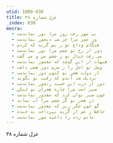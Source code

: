 ```yaml
---
utid: 1000-038
title: غزل شماره ۳۸
_index: 038
mesra:
  - بی مهر رخت روز مرا نور نماندست
  - وز عمر مرا جز شب دیجور نماندست
  - هنگام وداع تو ز بس گریه که کردم
  - دور از رخ تو چشم مرا نور نماندست
  - می رفت خیال تو ز چشم من و می گفت
  - هیهات از این گوشه که معمور نماندست
  - وصل تو اجل را ز سرم دور همی داشت
  - از دولت هجر تو کنون دور نماندست
  - نزدیک شد آندم که رقیب تو بگوید
  - دور از درت این خسته رنجور نماندست
  - صبر است مرا چاره هجران تو لیکن
  - چون صبر توان کرد که مقدور نماندست
  - در هجر تو گر چشم مرا آب نماند
  - گو خون جگر ریز که معذور نماندست
  - حافظ ز غم از گریه نپرداخت به خنده
  - ماتم زده را داعیه سور نماندست
---
```

غزل شماره ۳۸
